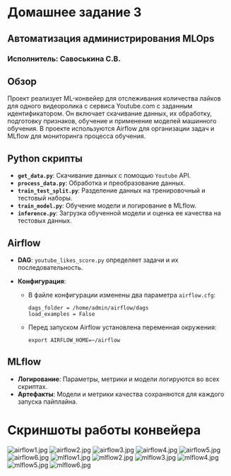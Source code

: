 # Домашнее задание 3

## Автоматизация администрирования MLOps

### Исполнитель: Савоськина С.В.

## Обзор
Проект реализует ML-конвейер для отслеживания количества лайков для одного видеоролика с сервиса Youtube.com с заданным идентификатором.
Он включает скачивание данных, их обработку, подготовку признаков, обучение и применение моделей машинного обучения. 
В проекте используются Airflow для организации задач и MLflow для мониторинга процесса обучения.

## Python скрипты
- **`get_data.py`**: Скачивание данных с помощью `Youtube` API.
- **`process_data.py`**: Обработка и преобразование данных.
- **`train_test_split.py`**: Разделение данных на тренировочный и тестовый наборы.
- **`train_model.py`**: Обучение модели и логирование в MLflow.
- **`inference.py`**: Загрузка обученной модели и оценка ее качества на тестовых данных.

## Airflow
- **DAG**: `youtube_likes_score.py` определяет задачи и их последовательность.
 
- **Конфигурация**:
  - В файле конфигурации изменены два параметра `airflow.cfg`:
    ```
    dags_folder = /home/admin/airflow/dags
    load_examples = False
    ```
  - Перед запуском Airflow установлена переменная окружения:
    ```
    export AIRFLOW_HOME=~/airflow
    ```

## MLflow
- **Логирование**: Параметры, метрики и модели логируются во всех скриптах.
- **Артефакты**: Модели и метрики качества сохраняются для каждого запуска пайплайна.

# Скриншоты работы конвейера
![airflow1.jpg](images%2Fairflow1.jpg)
![airflow2.jpg](images%2Fairflow2.jpg)
![airflow3.jpg](images%2Fairflow3.jpg)
![airflow4.jpg](images%2Fairflow4.jpg)
![airflow5.jpg](images%2Fairflow5.jpg)
![airflow6.jpg](images%2Fairflow6.jpg)
![mlflow1.jpg](images%2Fmlflow1.jpg)
![mlflow2.jpg](images%2Fmlflow2.jpg)
![mlflow3.jpg](images%2Fmlflow3.jpg)
![mlflow4.jpg](images%2Fmlflow4.jpg)
![mlflow5.jpg](images%2Fmlflow5.jpg)
![mlflow6.jpg](images%2Fmlflow6.jpg)